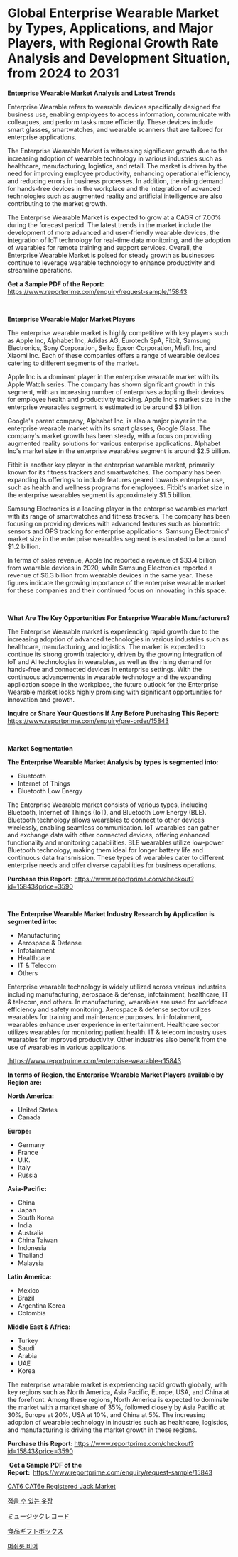 <p><h1>Global Enterprise Wearable Market by Types, Applications, and Major Players, with Regional Growth Rate Analysis and Development Situation, from 2024 to 2031</h1></p><p><strong>Enterprise Wearable Market Analysis and Latest Trends</strong></p>
<p><p>Enterprise Wearable refers to wearable devices specifically designed for business use, enabling employees to access information, communicate with colleagues, and perform tasks more efficiently. These devices include smart glasses, smartwatches, and wearable scanners that are tailored for enterprise applications.</p><p>The Enterprise Wearable Market is witnessing significant growth due to the increasing adoption of wearable technology in various industries such as healthcare, manufacturing, logistics, and retail. The market is driven by the need for improving employee productivity, enhancing operational efficiency, and reducing errors in business processes. In addition, the rising demand for hands-free devices in the workplace and the integration of advanced technologies such as augmented reality and artificial intelligence are also contributing to the market growth.</p><p>The Enterprise Wearable Market is expected to grow at a CAGR of 7.00% during the forecast period. The latest trends in the market include the development of more advanced and user-friendly wearable devices, the integration of IoT technology for real-time data monitoring, and the adoption of wearables for remote training and support services. Overall, the Enterprise Wearable Market is poised for steady growth as businesses continue to leverage wearable technology to enhance productivity and streamline operations.</p></p>
<p><strong>Get a Sample PDF of the Report:&nbsp;</strong> <a href="https://www.reportprime.com/enquiry/request-sample/15843">https://www.reportprime.com/enquiry/request-sample/15843</a></p>
<p>&nbsp;</p>
<p><strong>Enterprise Wearable Major Market Players</strong></p>
<p><p>The enterprise wearable market is highly competitive with key players such as Apple Inc, Alphabet Inc, Adidas AG, Eurotech SpA, Fitbit, Samsung Electronics, Sony Corporation, Seiko Epson Corporation, Misfit Inc, and Xiaomi Inc. Each of these companies offers a range of wearable devices catering to different segments of the market.</p><p>Apple Inc is a dominant player in the enterprise wearable market with its Apple Watch series. The company has shown significant growth in this segment, with an increasing number of enterprises adopting their devices for employee health and productivity tracking. Apple Inc's market size in the enterprise wearables segment is estimated to be around $3 billion.</p><p>Google's parent company, Alphabet Inc, is also a major player in the enterprise wearable market with its smart glasses, Google Glass. The company's market growth has been steady, with a focus on providing augmented reality solutions for various enterprise applications. Alphabet Inc's market size in the enterprise wearables segment is around $2.5 billion.</p><p>Fitbit is another key player in the enterprise wearable market, primarily known for its fitness trackers and smartwatches. The company has been expanding its offerings to include features geared towards enterprise use, such as health and wellness programs for employees. Fitbit's market size in the enterprise wearables segment is approximately $1.5 billion.</p><p>Samsung Electronics is a leading player in the enterprise wearables market with its range of smartwatches and fitness trackers. The company has been focusing on providing devices with advanced features such as biometric sensors and GPS tracking for enterprise applications. Samsung Electronics' market size in the enterprise wearables segment is estimated to be around $1.2 billion.</p><p>In terms of sales revenue, Apple Inc reported a revenue of $33.4 billion from wearable devices in 2020, while Samsung Electronics reported a revenue of $6.3 billion from wearable devices in the same year. These figures indicate the growing importance of the enterprise wearable market for these companies and their continued focus on innovating in this space.</p></p>
<p>&nbsp;</p>
<p><strong>What Are The Key Opportunities For Enterprise Wearable Manufacturers?</strong></p>
<p><p>The Enterprise Wearable market is experiencing rapid growth due to the increasing adoption of advanced technologies in various industries such as healthcare, manufacturing, and logistics. The market is expected to continue its strong growth trajectory, driven by the growing integration of IoT and AI technologies in wearables, as well as the rising demand for hands-free and connected devices in enterprise settings. With the continuous advancements in wearable technology and the expanding application scope in the workplace, the future outlook for the Enterprise Wearable market looks highly promising with significant opportunities for innovation and growth.</p></p>
<p><strong>Inquire or Share Your Questions If Any Before Purchasing This Report:</strong> <a href="https://www.reportprime.com/enquiry/pre-order/15843">https://www.reportprime.com/enquiry/pre-order/15843</a></p>
<p>&nbsp;</p>
<p><strong>Market Segmentation</strong></p>
<p><strong>The Enterprise Wearable Market Analysis by types is segmented into:</strong></p>
<p><ul><li>Bluetooth</li><li>Internet of Things</li><li>Bluetooth Low Energy</li></ul></p>
<p><p>The Enterprise Wearable market consists of various types, including Bluetooth, Internet of Things (IoT), and Bluetooth Low Energy (BLE). Bluetooth technology allows wearables to connect to other devices wirelessly, enabling seamless communication. IoT wearables can gather and exchange data with other connected devices, offering enhanced functionality and monitoring capabilities. BLE wearables utilize low-power Bluetooth technology, making them ideal for longer battery life and continuous data transmission. These types of wearables cater to different enterprise needs and offer diverse capabilities for business operations.</p></p>
<p><strong>Purchase this Report:&nbsp;</strong><a href="https://www.reportprime.com/checkout?id=15843&price=3590">https://www.reportprime.com/checkout?id=15843&price=3590</a></p>
<p>&nbsp;</p>
<p><strong>The Enterprise Wearable Market Industry Research by Application is segmented into:</strong></p>
<p><ul><li>Manufacturing</li><li>Aerospace & Defense</li><li>Infotainment</li><li>Healthcare</li><li>IT & Telecom</li><li>Others</li></ul></p>
<p><p>Enterprise wearable technology is widely utilized across various industries including manufacturing, aerospace & defense, infotainment, healthcare, IT & telecom, and others. In manufacturing, wearables are used for workforce efficiency and safety monitoring. Aerospace & defense sector utilizes wearables for training and maintenance purposes. In infotainment, wearables enhance user experience in entertainment. Healthcare sector utilizes wearables for monitoring patient health. IT & telecom industry uses wearables for improved productivity. Other industries also benefit from the use of wearables in various applications.</p></p>
<p><a href="https://www.reportprime.com/enterprise-wearable-r15843">&nbsp;https://www.reportprime.com/enterprise-wearable-r15843</a></p>
<p><strong>In terms of Region, the Enterprise Wearable Market Players available by Region are:</strong></p>
<p>
    <p> <strong> North America: </strong>
        <ul>
            <li>United States</li>
            <li>Canada</li>
        </ul>
        </p> 
    <p> <strong> Europe: </strong>
        <ul>
            <li>Germany</li>
            <li>France</li>
            <li>U.K.</li>
            <li>Italy</li>
            <li>Russia</li>
        </ul>
        </p> 
    <p> <strong> Asia-Pacific: </strong>
        <ul>
            <li>China</li>
            <li>Japan</li>
            <li>South Korea</li>
            <li>India</li>
            <li>Australia</li>
            <li>China Taiwan</li>
            <li>Indonesia</li>
            <li>Thailand</li>
            <li>Malaysia</li>
        </ul>
        </p> 
    <p> <strong> Latin America: </strong>
        <ul>
            <li>Mexico</li>
            <li>Brazil</li>
            <li>Argentina Korea</li>
            <li>Colombia</li>
        </ul>
        </p> 
    <p> <strong> Middle East & Africa: </strong>
        <ul>
            <li>Turkey</li>
            <li>Saudi</li>
            <li>Arabia</li>
            <li>UAE</li>
            <li>Korea</li>
        </ul>
    </p>
    </p>
<p><p>The enterprise wearable market is experiencing rapid growth globally, with key regions such as North America, Asia Pacific, Europe, USA, and China at the forefront. Among these regions, North America is expected to dominate the market with a market share of 35%, followed closely by Asia Pacific at 30%, Europe at 20%, USA at 10%, and China at 5%. The increasing adoption of wearable technology in industries such as healthcare, logistics, and manufacturing is driving the market growth in these regions.</p></p>
<p><strong>Purchase this Report: </strong><a href="https://www.reportprime.com/checkout?id=15843&price=3590">https://www.reportprime.com/checkout?id=15843&price=3590</a></p>
<p>&nbsp;<strong>Get a Sample PDF of the Report:&nbsp;&nbsp;</strong><a href="https://www.reportprime.com/enquiry/request-sample/15843">https://www.reportprime.com/enquiry/request-sample/15843</a></p>
<p><strong></strong></p>
<p><p><a href="https://medium.com/@levihamilton5801/cat6-cat6e-registered-jack-market-size-market-outlook-and-market-forecast-2024-to-2031-a4b78ac3bbc7">CAT6 CAT6e Registered Jack Market</a></p><p><a href="https://medium.com/@bub56567/%EC%A0%91%EC%9D%B4%EC%8B%9D-%EC%98%B7%EC%9E%A5-%EC%8B%9C%EC%9E%A5-%EA%B7%9C%EB%AA%A8-%EB%B0%8F-%EC%8B%9C%EC%9E%A5-%EB%8F%99%ED%96%A5-%EC%99%84%EC%A0%84%ED%95%9C-%EC%82%B0%EC%97%85-%EA%B0%9C%EC%9A%94-2024%EB%85%84%EB%B6%80%ED%84%B0-2031%EB%85%84%EA%B9%8C%EC%A7%80-acfb77531598">접을 수 있는 옷장</a></p><p><a href="https://medium.com/@drewosciski565654/%E9%9F%B3%E6%A5%BD%E3%83%AC%E3%82%B3%E3%83%BC%E3%83%89%E5%B8%82%E5%A0%B4%E3%81%AE%E8%A6%8F%E6%A8%A1%E3%81%A8%E5%B8%82%E5%A0%B4%E5%8B%95%E5%90%91-%E5%AE%8C%E5%85%A8%E3%81%AA%E6%A5%AD%E7%95%8C%E6%A6%82%E8%A6%81-2024%E5%B9%B4%E3%81%8B%E3%82%892031%E5%B9%B4-3cd2584f6aaf">ミュージックレコード</a></p><p><a href="https://medium.com/@krishnajlhre/%E9%A3%9F%E5%93%81%E3%82%AE%E3%83%95%E3%83%88%E3%83%9C%E3%83%83%E3%82%AF%E3%82%B9%E5%B8%82%E5%A0%B4%E3%81%AEinsight-%E5%B8%82%E5%A0%B4%E5%8B%95%E5%90%91-%E6%88%90%E9%95%B7-2024%E5%B9%B4%E3%81%8B%E3%82%892031%E5%B9%B4%E3%81%BE%E3%81%A7%E3%81%AE%E4%BA%88%E6%B8%AC-3879c60210b2">食品ギフトボックス</a></p><p><a href="https://medium.com/@wheelgg5674537/%EB%B2%84%EC%84%AF-%EB%A7%A5%EC%A3%BC-%EC%8B%9C%EC%9E%A5%EC%9D%80-%EC%8B%9C%EC%9E%A5-%EC%A0%90%EC%9C%A0%EC%9C%A8-%EC%8B%9C%EC%9E%A5-%ED%8A%B8%EB%A0%8C%EB%93%9C-%EB%B0%8F-%EC%8B%9C%EC%9E%A5-%EC%84%B1%EC%9E%A5%EC%97%90-%EB%8C%80%ED%95%9C-%EC%A0%95%EB%B3%B4%EB%A5%BC-%EC%A0%9C%EA%B3%B5%ED%95%A9%EB%8B%88%EB%8B%A4-2a72198a0ae3">머쉬룸 비어</a></p></p>